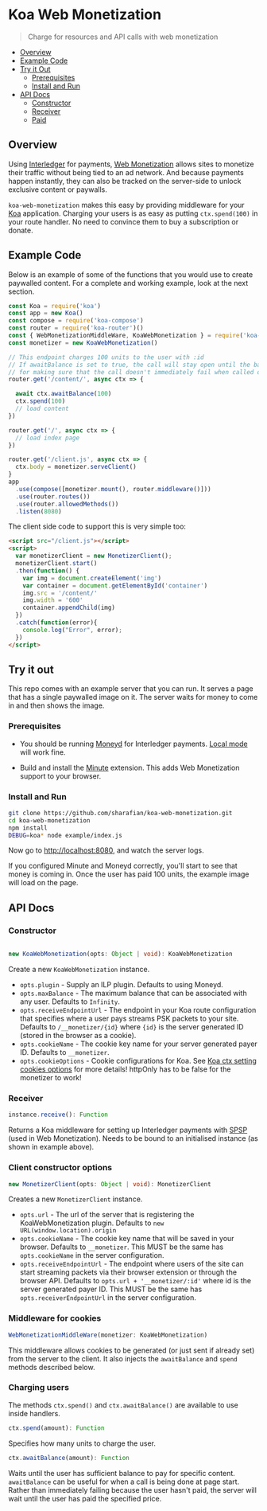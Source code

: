 # Koa Web Monetization
> Charge for resources and API calls with web monetization

- [Overview](#overview)
- [Example Code](#example-code)
- [Try it Out](#try-it-out)
  - [Prerequisites](#prerequisites)
  - [Install and Run](#install-and-run)
- [API Docs](#api-docs)
  - [Constructor](#constructor)
  - [Receiver](#receiver)
  - [Paid](#paid)

## Overview

Using [Interledger](https://interledger.org) for payments, [Web
Monetization](https://github.com/interledger/rfcs/blob/master/0028-web-monetization/0028-web-monetization.md#web-monetization)
allows sites to monetize their traffic without being tied to an ad network. And
because payments happen instantly, they can also be tracked on the server-side
to unlock exclusive content or paywalls.

`koa-web-monetization` makes this easy by providing middleware for your
[Koa](http://koajs.com/) application. Charging your users is as easy as putting
`ctx.spend(100)` in your route handler. No need to convince them to
buy a subscription or donate.

## Example Code

Below is an example of some of the functions that you would use to create
paywalled content. For a complete and working example, look at the next
section.

```js
const Koa = require('koa')
const app = new Koa()
const compose = require('koa-compose')
const router = require('koa-router')()
const { WebMonetizationMiddleWare, KoaWebMonetization } = require('koa-web-monetization')
const monetizer = new KoaWebMonetization()

// This endpoint charges 100 units to the user with :id
// If awaitBalance is set to true, the call will stay open until the balance is sufficient. This is convenient
// for making sure that the call doesn't immediately fail when called on startup.
router.get('/content/', async ctx => {

  await ctx.awaitBalance(100)
  ctx.spend(100)
  // load content
})

router.get('/', async ctx => {
  // load index page
})

router.get('/client.js', async ctx => {
  ctx.body = monetizer.serveClient()
}
app
  .use(compose([monetizer.mount(), router.middleware()]))
  .use(router.routes())
  .use(router.allowedMethods())
  .listen(8080)
```

The client side code to support this is very simple too:

```html
<script src="/client.js"></script>
<script>
  var monetizerClient = new MonetizerClient();
  monetizerClient.start()
  .then(function() {
    var img = document.createElement('img')
    var container = document.getElementById('container')
    img.src = '/content/'
    img.width = '600'
    container.appendChild(img)
  })
  .catch(function(error){
    console.log("Error", error);
  })
</script>
```

## Try it out

This repo comes with an example server that you can run. It serves a page that has a single paywalled image on it.
The server waits for money to come in and then shows the image.

### Prerequisites

- You should be running [Moneyd](https://github.com/interledgerjs/moneyd-xrp)
  for Interledger payments. [Local
  mode](https://github.com/interledgerjs/moneyd-xrp#local-test-network) will work
  fine.

- Build and install the [Minute](https://github.com/sharafian/minute)
  extension. This adds Web Monetization support to your browser.

### Install and Run

```sh
git clone https://github.com/sharafian/koa-web-monetization.git
cd koa-web-monetization
npm install
DEBUG=koa* node example/index.js
```

Now go to [http://localhost:8080](http://localhost:8080), and watch the server
logs.

If you configured Minute and Moneyd correctly, you'll start to see that money
is coming in. Once the user has paid 100 units, the example image will load on
the page.

## API Docs

### Constructor

```ts

new KoaWebMonetization(opts: Object | void): KoaWebMonetization
```

Create a new `KoaWebMonetization` instance.

- `opts.plugin` - Supply an ILP plugin. Defaults to using Moneyd.
- `opts.maxBalance` - The maximum balance that can be associated with any user. Defaults to `Infinity`.
- `opts.receiveEndpointUrl` - The endpoint in your Koa route configuration that specifies where a user pays streams PSK packets to your site. Defaults to `/__monetizer/{id}` where `{id}` is the server generated ID (stored in the browser as a cookie).
- `opts.cookieName` - The cookie key name for your server generated payer ID. Defaults to `__monetizer`.
- `opts.cookieOptions` - Cookie configurations for Koa. See [Koa ctx setting cookies options](http://koajs.com/) for more details! httpOnly has to be false for the monetizer to work!
### Receiver

```ts
instance.receive(): Function
```

Returns a Koa middleware for setting up Interledger payments with
[SPSP](https://github.com/sharafian/ilp-protocol-spsp) (used in Web
Monetization). Needs to be bound to an initialised instance (as shown in example above).

### Client constructor options

```ts
new MonetizerClient(opts: Object | void): MonetizerClient
```
Creates a new `MonetizerClient` instance.

- `opts.url` - The url of the server that is registering the KoaWebMonetization plugin. Defaults to `new URL(window.location).origin`
- `opts.cookieName` - The cookie key name that will be saved in your browser. Defaults to `__monetizer`. This MUST be the same has `opts.cookieName` in the server configuration.
- `opts.receiveEndpointUrl` - The endpoint where users of the site can start streaming packets via their browser extension or through the browser API. Defaults to `opts.url + '__monetizer/:id'` where id is the server generated payer ID. This MUST be the same has `opts.receiverEndpointUrl` in the server configuration.

### Middleware for cookies

```ts
WebMonetizationMiddleWare(monetizer: KoaWebMonetization)
```
This middleware allows cookies to be generated (or just sent if already set) from the server to the client. It also injects the `awaitBalance` and `spend` methods described below.

### Charging users

The methods `ctx.spend()` and `ctx.awaitBalance()` are available to use inside handlers.

```ts
ctx.spend(amount): Function
```
Specifies how many units to charge the user.

```ts
ctx.awaitBalance(amount): Function
```
Waits until the user has sufficient balance to pay for specific content.
`awaitBalance` can be useful for when a call is being done at page start.
Rather than immediately failing because the user hasn't paid, the server will
wait until the user has paid the specified price.
